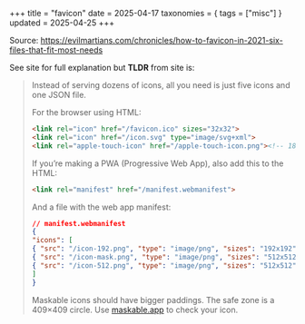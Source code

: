 +++
title = "favicon"
date = 2025-04-17
taxonomies = { tags = ["misc"] }
updated = 2025-04-25
+++

Source: <https://evilmartians.com/chronicles/how-to-favicon-in-2021-six-files-that-fit-most-needs>

See site for full explanation but **TLDR** from site is:

> Instead of serving dozens of icons, all you need is just five icons and one JSON file.
>
> For the browser using HTML:
>
> ```html
> <link rel="icon" href="/favicon.ico" sizes="32x32">
> <link rel="icon" href="/icon.svg" type="image/svg+xml">
> <link rel="apple-touch-icon" href="/apple-touch-icon.png"><!-- 180×180 -->
> ```
>
> If you’re making a PWA (Progressive Web App), also add this to the HTML:
>
> ```html
> <link rel="manifest" href="/manifest.webmanifest">
> ```
>
> And a file with the web app manifest:
>
> ```json
> // manifest.webmanifest
> {
> "icons": [
> { "src": "/icon-192.png", "type": "image/png", "sizes": "192x192" },
> { "src": "/icon-mask.png", "type": "image/png", "sizes": "512x512", "purpose": "maskable" },
> { "src": "/icon-512.png", "type": "image/png", "sizes": "512x512" }
> ]
> }
> ```
>
> Maskable icons should have bigger paddings. The safe zone is a 409×409 circle. Use [maskable.app](https://maskable.app/) to check your icon.
